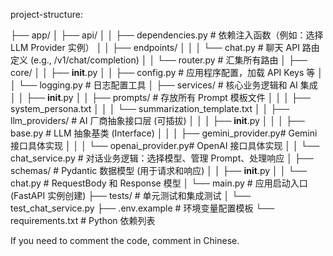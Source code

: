 project-structure:

├── app/
│   ├── api/
│   │   ├── dependencies.py       # 依赖注入函数（例如：选择 LLM Provider 实例）
│   │   ├── endpoints/
│   │   │   └── chat.py           # 聊天 API 路由定义 (e.g., /v1/chat/completion)
│   │   └── router.py             # 汇集所有路由
│   ├── core/
│   │   ├── __init__.py
│   │   ├── config.py             # 应用程序配置，加载 API Keys 等
│   │   └── logging.py            # 日志配置工具
│   ├── services/                 # 核心业务逻辑和 AI 集成
│   │   ├── __init__.py
│   │   ├── prompts/              # 存放所有 Prompt 模板文件
│   │   │   ├── system_persona.txt
│   │   │   └── summarization_template.txt
│   │   ├── llm_providers/        # AI 厂商抽象接口层 (可插拔)
│   │   │   ├── __init__.py
│   │   │   ├── base.py           # LLM 抽象基类 (Interface)
│   │   │   ├── gemini_provider.py# Gemini 接口具体实现
│   │   │   └── openai_provider.py# OpenAI 接口具体实现
│   │   └── chat_service.py       # 对话业务逻辑：选择模型、管理 Prompt、处理响应
│   ├── schemas/                  # Pydantic 数据模型 (用于请求和响应)
│   │   ├── __init__.py
│   │   └── chat.py               # RequestBody 和 Response 模型
│   └── main.py                   # 应用启动入口 (FastAPI 实例创建)
├── tests/                        # 单元测试和集成测试
│   └── test_chat_service.py
├── .env.example                  # 环境变量配置模板
└── requirements.txt              # Python 依赖列表



If you need to comment the code, comment in Chinese.